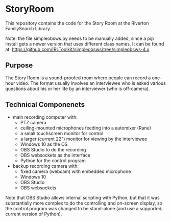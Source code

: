 # StoryRoom

This repository contains the code for the Story Room at the Riverton FamilySearch Library.

Note: the file simpleobsws.py needs to be manually added, since a pip install gets a newer version that uses different class names. It can be found at: https://github.com/IRLToolkit/simpleobsws/tree/simpleobsws-4.x

## Purpose

The Story Room is a sound-proofed room where people can record a one-hour video. The format usually involves an interviewee who is asked various questions about his or her life by an interviewer (who is off-camera).

## Technical Componenets

* main recording computer with:
    * PTZ camera
    * ceiling-mounted microphones feeding into a automixer (Rane)
    * a small touchscreen monitor for control
    * a larger (current 22") monitor for viewing by the interviewee
    * Windows 10 as the OS
    * OBS Studio to do the recording
    * OBS websockets as the interface
    * Python for the control program
* backup recording camera with:
    * fixed camera (webcam) with embedded microphone
    * Windows 10
    * OBS Studio
    * OBS websockets

Note that OBS Studio allows internal scripting with Python, but that it was substantially more complex to do the controlling and on-screen display, so the control program was changed to be stand-alone (and use a supported, current version of Python).
